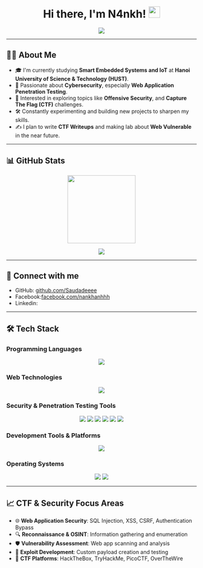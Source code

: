 <h1 align="center"> 
  Hi there, I'm N4nkh! <img src="https://raw.githubusercontent.com/MartinHeinz/MartinHeinz/master/wave.gif" width="30px" height="30px" />
</h1>
<p align="center">
  <img src="https://readme-typing-svg.herokuapp.com?font=Fira+Code&size=22&pause=1000&center=true&vCenter=true&width=650&lines=CTF+Player+%7C+Web+Exploitation;Web+Pentest+%7C+Red+Team" />
</p>

---

## 😶‍🌫️ About Me  
- 🎓 I'm currently studying **Smart Embedded Systems and IoT** at **Hanoi University of Science & Technology (HUST)**.  
- 🔐 Passionate about **Cybersecurity**, especially **Web Application Penetration Testing**.  
- 🧠 Interested in exploring topics like  **Offensive Security**, and **Capture The Flag (CTF)** challenges.  
- 🛠️ Constantly experimenting and building new projects to sharpen my skills.  
- ✍ I plan to write **CTF Writeups** and making lab about **Web Vulnerable** in the near future.  

---

## 📊 GitHub Stats  
<p align="center">
  <img src="https://github-readme-stats.vercel.app/api?username=Saudadeeee&show_icons=true&theme=radical&count_private=true" height="180px" />
</p>
<p align="center">
  <img src="https://github-readme-stats.vercel.app/api/top-langs/?username=Saudadeeee&layout=compact&theme=radical&hide=html,css,scss" />
</p>

---

## 🔗 Connect with me  
- GitHub: [github.com/Saudadeeee](https://github.com/Saudadeeee)
- Facebook:[facebook.com/nankhanhhh](https://www.facebook.com/nankhanhhh)
- Linkedin:

---

## 🛠️ Tech Stack

### Programming Languages
<p align="center">
  <img src="https://skillicons.dev/icons?i=python,c,cpp,js,php,bash,java" />
</p>

### Web Technologies
<p align="center">
  <img src="https://skillicons.dev/icons?i=html,css,nodejs,react,express,mysql,mongodb" />
</p>

### Security & Penetration Testing Tools
<p align="center">
  <img src="https://img.shields.io/badge/-Burp%20Suite-FF6633?style=for-the-badge&logo=burpsuite&logoColor=white" />
  <img src="https://img.shields.io/badge/-Kali%20Linux-557C94?style=for-the-badge&logo=kalilinux&logoColor=white" />
  <img src="https://img.shields.io/badge/-Metasploit-0078D4?style=for-the-badge&logo=metasploit&logoColor=white" />
  <img src="https://img.shields.io/badge/-Wireshark-1679A7?style=for-the-badge&logo=wireshark&logoColor=white" />
  <img src="https://img.shields.io/badge/-Nmap-4682B4?style=for-the-badge&logo=nmap&logoColor=white" />
  <img src="https://img.shields.io/badge/-OWASP%20ZAP-00549F?style=for-the-badge&logo=owasp&logoColor=white" />
</p>

### Development Tools & Platforms
<p align="center">
  <img src="https://skillicons.dev/icons?i=git,github,vscode,linux,docker,vim" />
</p>

### Operating Systems
<p align="center">
  <img src="https://skillicons.dev/icons?i=linux,ubuntu,windows" />
  <img src="https://img.shields.io/badge/-Parrot%20OS-00D4AA?style=for-the-badge&logo=parrotsecurity&logoColor=white" />
</p>

---

## 📈 CTF & Security Focus Areas
- 🌐 **Web Application Security**: SQL Injection, XSS, CSRF, Authentication Bypass
- 🔍 **Reconnaissance & OSINT**: Information gathering and enumeration
- 🛡️ **Vulnerability Assessment**: Web app scanning and analysis  
- 🎯 **Exploit Development**: Custom payload creation and testing
- 🏁 **CTF Platforms**: HackTheBox, TryHackMe, PicoCTF, OverTheWire

